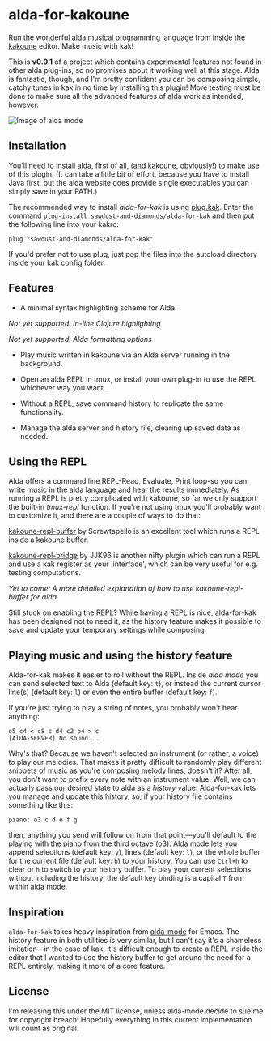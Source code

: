# alda-for-kakoune

Run the wonderful [alda](https://github.com/alda-lang/alda) musical programming language from inside the [kakoune](https://github.com/mawww/kakoune) editor. Make music with kak!

This is **v0.0.1** of a project which contains experimental features not found in other alda plug-ins, so no promises about it working well at this stage. Alda is fantastic, though, and I'm pretty confident you can be composing simple, catchy tunes in kak in no time by installing this plugin! More testing must be done to make sure all the advanced features of alda work as intended, however.

![Image of alda mode](https://i.ibb.co/71N5yQw/alda.png)

## Installation

You'll need to install alda, first of all, (and kakoune, obviously!) to make use of this plugin. (It can take a little bit of effort, because you have to install Java first, but the alda website does provide single executables you can simply save in your PATH.)

The recommended way to install *alda-for-kak* is using [plug.kak](https://github.com/andreyorst/plug.kak). Enter the command `plug-install sawdust-and-diamonds/alda-for-kak` and then put the following line into your kakrc:

```
plug "sawdust-and-diamonds/alda-for-kak"

```

If you'd prefer not to use plug, just pop the files into the autoload directory inside your kak config folder.

## Features

* A minimal syntax highlighting scheme for Alda.

*Not yet supported: In-line Clojure highlighting*

*Not yet supported: Alda formatting options*

* Play music written in kakoune via an Alda server running in the background.

* Open an alda REPL in tmux, or install your own plug-in to use the REPL whichever way you want.

* Without a REPL, save command history to replicate the same functionality.

* Manage the alda server and history file, clearing up saved data as needed. 

## Using the REPL

Alda offers a command line REPL-Read, Evaluate, Print loop-so you can write music in the alda language and hear the results immediately. As running a REPL is pretty complicated with kakoune, so far we only support the built-in *tmux-repl* function. If you're not using tmux you'll probably want to customize it, and there are a couple of ways to do that:

[kakoune-repl-buffer](https://gitlab.com/Screwtapello/kakoune-repl-buffer) by Screwtapello is an excellent tool which runs a REPL inside a kakoune buffer.

[kakoune-repl-bridge](https://github.com/jjk96/kakoune-repl-bridge) by JJK96 is another nifty plugin which can run a REPL and use a kak register as your 'interface', which can be very useful for e.g. testing computations.

*Yet to come: A more detailed explanation of how to use kakoune-repl-buffer for alda*

Still stuck on enabling the REPL? While having a REPL is nice, alda-for-kak has been designed not to need it, as the history feature makes it possible to save and update your temporary settings while composing:

## Playing music and using the history feature

Alda-for-kak makes it easier to roll without the REPL. Inside *alda mode* you can send selected text to Alda (default key: `t`), or instead the current cursor line(s) (default key: `l`) or even the entire buffer (default key: `f`).

If you're just trying to play a string of notes, you probably won't hear anything:

```
o5 c4 < c8 c d4 c2 b4 > c
[AlDA-SERVER] No sound...
```

Why's that? Because we haven't selected an instrument (or rather, a voice) to play our melodies. That makes it pretty difficult to randomly play different snippets of music as you're composing melody lines, doesn't it? After all, you don't want to prefix every note with an instrument value. Well, we can actually pass our desired state to alda as a *history* value. Alda-for-kak lets you manage and update this history, so, if your history file contains something like this:

```
piano: o3 c d e f g
```

then, anything you send will follow on from that point—you'll default to the playing with the piano from the third octave (o3). Alda mode lets you append selections (default key: `y`), lines (default key: `l`), or the whole buffer for the current file (default key: `b`) to your history. You can use `Ctrl+h` to clear or `h` to switch to your history buffer. To play your current selections without including the history, the default key binding is a capital `T` from within alda mode.

## Inspiration

`alda-for-kak` takes heavy inspiration from [alda-mode](https://gitlab.com/jgkamat/alda-mode) for Emacs. The history feature in both utilities is very similar, but I can't say it's a shameless imitation—in the case of kak, it's difficult enough to create a REPL inside the editor that I wanted to use the history buffer to get around the need for a REPL entirely, making it more of a core feature.

## License

I'm releasing this under the MIT license, unless alda-mode decide to sue me for copyright breach! Hopefully everything in this current implementation will count as original.
